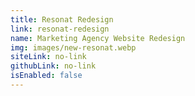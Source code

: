 ```yaml
---
title: Resonat Redesign
link: resonat-redesign
name: Marketing Agency Website Redesign
img: images/new-resonat.webp
siteLink: no-link
githubLink: no-link
isEnabled: false
---
```

